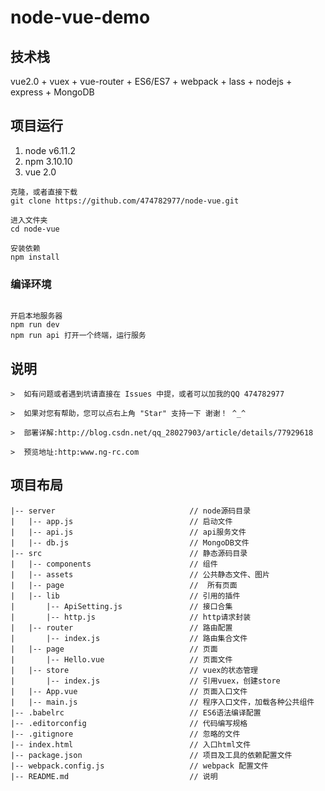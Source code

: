 # node-vue-demo

## 技术栈
vue2.0 + vuex + vue-router + ES6/ES7 + webpack + lass + nodejs + express + MongoDB

## 项目运行
 1. node v6.11.2
 2. npm 3.10.10
 3. vue 2.0

```
克隆，或者直接下载
git clone https://github.com/474782977/node-vue.git

进入文件夹
cd node-vue

安装依赖
npm install
```

### 编译环境
```

开启本地服务器
npm run dev
npm run api 打开一个终端，运行服务
```

## 说明
```
>  如有问题或者遇到坑请直接在 Issues 中提，或者可以加我的QQ 474782977

>  如果对您有帮助，您可以点右上角 "Star" 支持一下 谢谢！ ^_^

>  部署详解:http://blog.csdn.net/qq_28027903/article/details/77929618

>  预览地址:http:www.ng-rc.com
```

## 项目布局
```
|-- server								// node源码目录
|   |-- app.js							// 启动文件
|   |-- api.js							// api服务文件
|   |-- db.js							// MongoDB文件
|-- src									// 静态源码目录
|   |-- components						// 组件
|   |-- assets							// 公共静态文件、图片
|   |-- page							//	所有页面
|   |-- lib								// 引用的插件
|       |-- ApiSetting.js				// 接口合集
|       |-- http.js						// http请求封装
|   |-- router							// 路由配置
|       |-- index.js					// 路由集合文件
|   |-- page							// 页面
|       |-- Hello.vue					// 页面文件
|   |-- store							// vuex的状态管理
|       |-- index.js					// 引用vuex，创建store
|   |-- App.vue							// 页面入口文件
|   |-- main.js							// 程序入口文件，加载各种公共组件
|-- .babelrc							// ES6语法编译配置
|-- .editorconfig						// 代码编写规格
|-- .gitignore							// 忽略的文件
|-- index.html							// 入口html文件
|-- package.json						// 项目及工具的依赖配置文件
|-- webpack.config.js					// webpack 配置文件
|-- README.md							// 说明
```